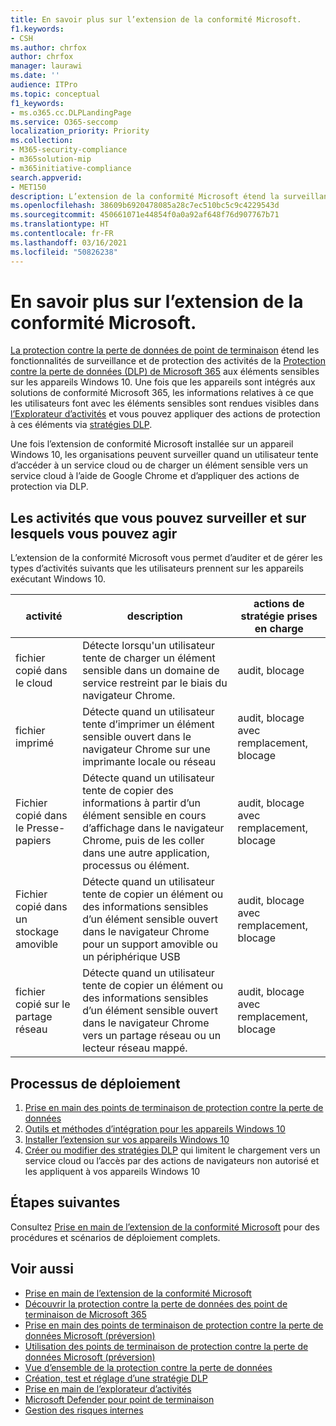 ```yaml
---
title: En savoir plus sur l’extension de la conformité Microsoft.
f1.keywords:
- CSH
ms.author: chrfox
author: chrfox
manager: laurawi
ms.date: ''
audience: ITPro
ms.topic: conceptual
f1_keywords:
- ms.o365.cc.DLPLandingPage
ms.service: O365-seccomp
localization_priority: Priority
ms.collection:
- M365-security-compliance
- m365solution-mip
- m365initiative-compliance
search.appverid:
- MET150
description: L’extension de la conformité Microsoft étend la surveillance et le contrôle des activités des fichiers et des actions de protection au navigateur Google Chrome
ms.openlocfilehash: 38609b6920478085a28c7ec510bc5c9c4229543d
ms.sourcegitcommit: 450661071e44854f0a0a92af648f76d907767b71
ms.translationtype: HT
ms.contentlocale: fr-FR
ms.lasthandoff: 03/16/2021
ms.locfileid: "50826238"
---
```

# <a name="learn-about-the-microsoft-compliance-extension-preview"></a>En savoir plus sur l’extension de la conformité Microsoft.

[La protection contre la perte de données de point de terminaison](endpoint-dlp-learn-about.md) étend les fonctionnalités de surveillance et de protection des activités de la [Protection contre la perte de données (DLP) de Microsoft 365](data-loss-prevention-policies.md) aux éléments sensibles sur les appareils Windows 10. Une fois que les appareils sont intégrés aux solutions de conformité Microsoft 365, les informations relatives à ce que les utilisateurs font avec les éléments sensibles sont rendues visibles dans [l’Explorateur d’activités](data-classification-activity-explorer.md) et vous pouvez appliquer des actions de protection à ces éléments via [stratégies DLP](create-test-tune-dlp-policy.md).

Une fois l’extension de conformité Microsoft installée sur un appareil Windows 10, les organisations peuvent surveiller quand un utilisateur tente d’accéder à un service cloud ou de charger un élément sensible vers un service cloud à l’aide de Google Chrome et d’appliquer des actions de protection via DLP.  

## <a name="activities-you-can-monitor-and-take-action-on"></a>Les activités que vous pouvez surveiller et sur lesquels vous pouvez agir

L’extension de la conformité Microsoft vous permet d’auditer et de gérer les types d’activités suivants que les utilisateurs prennent sur les appareils exécutant Windows 10.

activité |description  | actions de stratégie prises en charge|
|---------|---------|---------|
|fichier copié dans le cloud  | Détecte lorsqu'un utilisateur tente de charger un élément sensible dans un domaine de service restreint par le biais du navigateur Chrome. |audit, blocage|
|fichier imprimé  |Détecte quand un utilisateur tente d’imprimer un élément sensible ouvert dans le navigateur Chrome sur une imprimante locale ou réseau |audit, blocage avec remplacement, blocage|
|Fichier copié dans le Presse-papiers |Détecte quand un utilisateur tente de copier des informations à partir d’un élément sensible en cours d’affichage dans le navigateur Chrome, puis de les coller dans une autre application, processus ou élément. |audit, blocage avec remplacement, blocage|
|Fichier copié dans un stockage amovible    | Détecte quand un utilisateur tente de copier un élément ou des informations sensibles d’un élément sensible ouvert dans le navigateur Chrome pour un support amovible ou un périphérique USB |audit, blocage avec remplacement, blocage|
|fichier copié sur le partage réseau  |Détecte quand un utilisateur tente de copier un élément ou des informations sensibles d’un élément sensible ouvert dans le navigateur Chrome vers un partage réseau ou un lecteur réseau mappé.|audit, blocage avec remplacement, blocage |

## <a name="deployment-process"></a>Processus de déploiement
1. [Prise en main des points de terminaison de protection contre la perte de données](endpoint-dlp-getting-started.md)
2. [Outils et méthodes d’intégration pour les appareils Windows 10](dlp-configure-endpoints.md)
3. [Installer l’extension sur vos appareils Windows 10](dlp-chrome-get-started.md)
4. [Créer ou modifier des stratégies DLP](create-test-tune-dlp-policy.md) qui limitent le chargement vers un service cloud ou l’accès par des actions de navigateurs non autorisé et les appliquent à vos appareils Windows 10

## <a name="next-steps"></a>Étapes suivantes

Consultez [Prise en main de l’extension de la conformité Microsoft](dlp-chrome-get-started.md) pour des procédures et scénarios de déploiement complets.

## <a name="see-also"></a>Voir aussi

- [Prise en main de l’extension de la conformité Microsoft](dlp-chrome-get-started.md)
- [Découvrir la protection contre la perte de données des point de terminaison de Microsoft 365](endpoint-dlp-learn-about.md)
- [Prise en main des points de terminaison de protection contre la perte de données Microsoft (préversion)](endpoint-dlp-getting-started.md)
- [Utilisation des points de terminaison de protection contre la perte de données Microsoft (préversion)](endpoint-dlp-using.md)
- [Vue d’ensemble de la protection contre la perte de données](data-loss-prevention-policies.md)
- [Création, test et réglage d’une stratégie DLP](create-test-tune-dlp-policy.md)
- [Prise en main de l’explorateur d’activités](data-classification-activity-explorer.md)
- [Microsoft Defender pour point de terminaison](https://docs.microsoft.com/windows/security/threat-protection/)
- [Gestion des risques internes](insider-risk-management.md)
